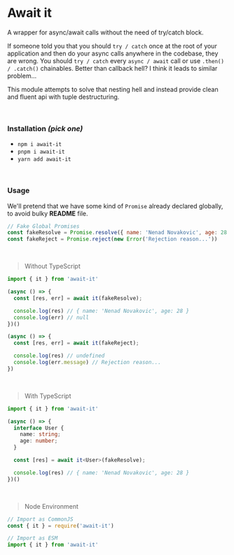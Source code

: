 # Await it
A wrapper for async/await calls without the need of try/catch block.

If someone told you that you should `try / catch` once at the root of your application and then do your async calls anywhere in the codebase, they are wrong. You should `try / catch` every `async / await` call or use `.then() / .catch()` chainables. Better than callback hell? I think it leads to similar problem...

This module attempts to solve that nesting hell and instead provide clean and fluent api with tuple destructuring.

<br>

### Installation _(pick one)_
- `npm i await-it`
- `pnpm i await-it`
- `yarn add await-it`

<br>

### Usage

We'll pretend that we have some kind of `Promise` already declared globally, to avoid bulky **README** file.

```js
// Fake Global Promises
const fakeResolve = Promise.resolve({ name: 'Nenad Novakovic', age: 28 })
const fakeReject = Promise.reject(new Error('Rejection reason...'))
```

<br>

> Without TypeScript
```js
import { it } from 'await-it'

(async () => {
  const [res, err] = await it(fakeResolve);

  console.log(res) // { name: 'Nenad Novakovic', age: 28 }
  console.log(err) // null
})()

(async () => {
  const [res, err] = await it(fakeReject);

  console.log(res) // undefined
  console.log(err.message) // Rejection reason...
})
```

<br>

> With TypeScript
```ts
import { it } from 'await-it'

(async () => {
  interface User {
    name: string;
    age: number;
  }

  const [res] = await it<User>(fakeResolve);

  console.log(res) // { name: 'Nenad Novakovic', age: 28 }
})()
```

<br>

> Node Environment

```js
// Import as CommonJS
const { it } = require('await-it')

// Import as ESM 
import { it } from 'await-it'
```
